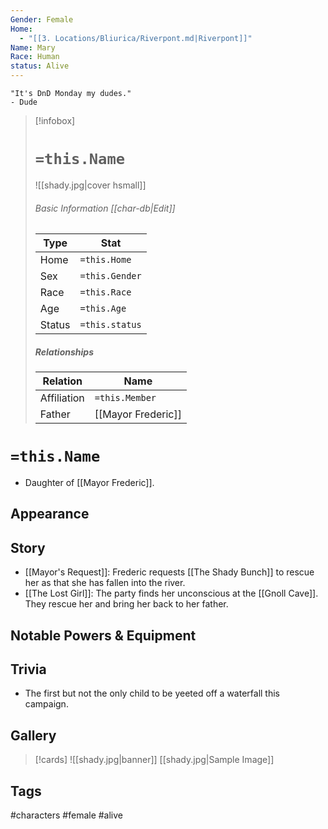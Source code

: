 ```yaml
---
Gender: Female
Home:
  - "[[3. Locations/Bliurica/Riverpont.md|Riverpont]]"
Name: Mary
Race: Human
status: Alive
---
```

	"It's DnD Monday my dudes." 
	- Dude

> [!infobox]
> # `=this.Name`
> ![[shady.jpg|cover hsmall]]
> ###### Basic Information [[char-db|Edit]]
> | Type | Stat |
> | ---- | ---- |
> | Home | `=this.Home` |
> | Sex | `=this.Gender` |
> | Race | `=this.Race` |
> | Age | `=this.Age` |
> | Status | `=this.status` |
> ##### Relationships
> | Relation | Name |
> | ---- | ---- |
> | Affiliation | `=this.Member` |
> |Father|[[Mayor Frederic]]|

# `=this.Name`
- Daughter of [[Mayor Frederic]].
## Appearance

## Story
- [[Mayor's Request]]: Frederic requests  [[The Shady Bunch]] to rescue her as that she has fallen into the river.
- [[The Lost Girl]]: The party finds her unconscious at the [[Gnoll Cave]]. They rescue her and bring her back to her father.
## Notable Powers & Equipment
## Trivia
- The first but not the only child to be yeeted off a waterfall this campaign.
## Gallery
>[!cards]
>![[shady.jpg|banner]]
>[[shady.jpg|Sample Image]]
>

## Tags
#characters #female #alive 
